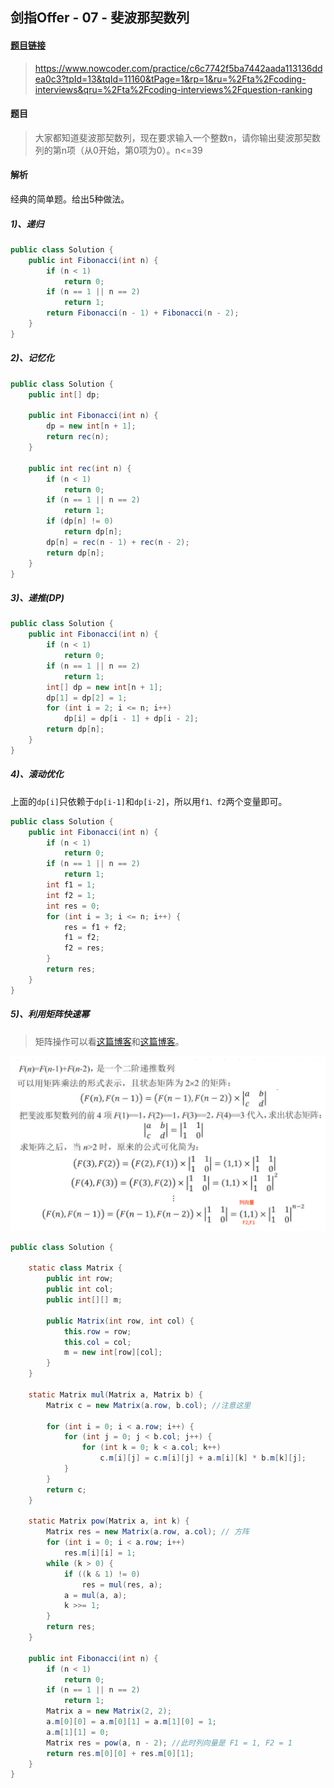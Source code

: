 ## 剑指Offer - 07 - 斐波那契数列

#### [题目链接](https://www.nowcoder.com/practice/c6c7742f5ba7442aada113136ddea0c3?tpId=13&tqId=11160&tPage=1&rp=1&ru=%2Fta%2Fcoding-interviews&qru=%2Fta%2Fcoding-interviews%2Fquestion-ranking)

> https://www.nowcoder.com/practice/c6c7742f5ba7442aada113136ddea0c3?tpId=13&tqId=11160&tPage=1&rp=1&ru=%2Fta%2Fcoding-interviews&qru=%2Fta%2Fcoding-interviews%2Fquestion-ranking

#### 题目

>  大家都知道斐波那契数列，现在要求输入一个整数n，请你输出斐波那契数列的第n项（从0开始，第0项为0）。n<=39

#### 解析

经典的简单题。给出5种做法。

##### 1)、递归

```java
public class Solution {
    public int Fibonacci(int n) {
        if (n < 1)
            return 0;
        if (n == 1 || n == 2)
            return 1;
        return Fibonacci(n - 1) + Fibonacci(n - 2);
    }
}
```

##### 2)、记忆化

```java
public class Solution {
    public int[] dp;

    public int Fibonacci(int n) {
        dp = new int[n + 1];
        return rec(n);
    }

    public int rec(int n) {
        if (n < 1)
            return 0;
        if (n == 1 || n == 2)
            return 1;
        if (dp[n] != 0)
            return dp[n];
        dp[n] = rec(n - 1) + rec(n - 2);
        return dp[n];
    }
}
```

##### 3)、递推(DP)

```java
public class Solution {
    public int Fibonacci(int n) {
        if (n < 1)
            return 0;
        if (n == 1 || n == 2)
            return 1;
        int[] dp = new int[n + 1];
        dp[1] = dp[2] = 1;
        for (int i = 2; i <= n; i++)
            dp[i] = dp[i - 1] + dp[i - 2];
        return dp[n];
    }
}
```

##### 4)、滚动优化

上面的`dp[i]`只依赖于`dp[i-1]`和`dp[i-2]`，所以用`f1、f2`两个变量即可。

```java
public class Solution {
    public int Fibonacci(int n) {
        if (n < 1)
            return 0;
        if (n == 1 || n == 2)
            return 1;
        int f1 = 1;
        int f2 = 1;
        int res = 0;
        for (int i = 3; i <= n; i++) {
            res = f1 + f2;
            f1 = f2;
            f2 = res;
        }
        return res;
    }
}
```

##### 5)、利用矩阵快速幂

>  矩阵操作可以看[这篇博客](https://blog.csdn.net/zxzxzx0119/article/details/82822588)和[这篇博客](https://blog.csdn.net/zxzxzx0119/article/details/82816131)。

![](images/07_s.png)

```java
public class Solution {

    static class Matrix {
        public int row;
        public int col;
        public int[][] m;

        public Matrix(int row, int col) {
            this.row = row;
            this.col = col;
            m = new int[row][col];
        }
    }

    static Matrix mul(Matrix a, Matrix b) {
        Matrix c = new Matrix(a.row, b.col); //注意这里

        for (int i = 0; i < a.row; i++) {
            for (int j = 0; j < b.col; j++) {
                for (int k = 0; k < a.col; k++)
                    c.m[i][j] = c.m[i][j] + a.m[i][k] * b.m[k][j];
            }
        }
        return c;
    }

    static Matrix pow(Matrix a, int k) {
        Matrix res = new Matrix(a.row, a.col); // 方阵
        for (int i = 0; i < a.row; i++)
            res.m[i][i] = 1;
        while (k > 0) {
            if ((k & 1) != 0)
                res = mul(res, a);
            a = mul(a, a);
            k >>= 1;
        }
        return res;
    }

    public int Fibonacci(int n) {
        if (n < 1)
            return 0;
        if (n == 1 || n == 2)
            return 1;
        Matrix a = new Matrix(2, 2);
        a.m[0][0] = a.m[0][1] = a.m[1][0] = 1;
        a.m[1][1] = 0;
        Matrix res = pow(a, n - 2); //此时列向量是 F1 = 1, F2 = 1
        return res.m[0][0] + res.m[0][1];
    }
}
```

